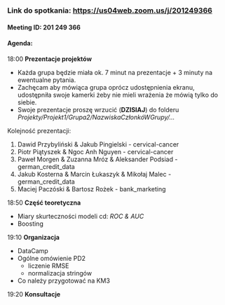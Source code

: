 ### Link do spotkania: https://us04web.zoom.us/j/201249366
#### Meeting ID: 201 249 366

#### Agenda:
18:00 **Prezentacje projektów**
* Każda grupa będzie miała ok. 7 minut na prezentacje + 3 minuty na ewentualne pytania.
* Zachęcam aby mówiąca grupa oprócz udostępnienia ekranu, udostępniła swoje kamerki żeby nie mieli wrażenia że mówią tylko do siebie.
* Swoje prezentacje proszę wrzucić (**DZISIAJ**) do folderu *Projekty/Projekt1/Grupa2/NazwiskaCzłonkóWGrupy/...*

Kolejność prezentacji:
1. Dawid Przybyliński & Jakub Pingielski - cervical-cancer
2. Piotr Piątyszek & Ngoc Anh Nguyen - cervical-cancer
3. Paweł Morgen & Zuzanna Mróz & Aleksander Podsiad - german_credit_data
4. Jakub Kosterna & Marcin Łukaszyk & Mikołaj Malec - german_credit_data
5. Maciej Paczóski & Bartosz Rożek - bank_marketing

18:50 **Część teoretyczna**
* Miary skurteczności modeli cd: *ROC & AUC*
* Boosting

19:10 **Organizacja**
* DataCamp
* Ogólne omówienie PD2
    * liczenie RMSE
    * normalizacja stringów
* Co należy przygotować na KM3

19:20 **Konsultacje**
